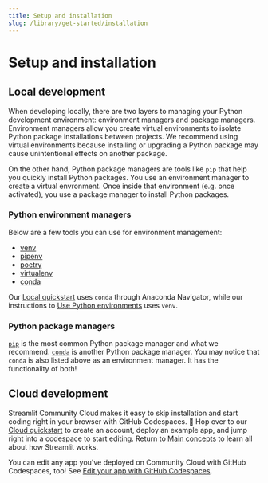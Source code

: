 ```yaml
---
title: Setup and installation
slug: /library/get-started/installation
---
```


# Setup and installation

## Local development

When developing locally, there are two layers to managing your Python development environment: environment managers and package managers. Environment managers allow you create virtual environments to isolate Python package installations between projects. We recommend using virtual environments because installing or upgrading a Python package may cause unintentional effects on another package.

On the other hand, Python package managers are tools like `pip` that help you quickly install Python packages. You use an environment manager to create a virtual envronment. Once inside that environment (e.g. once activated), you use a package manager to install Python packages.

### Python environment managers

Below are a few tools you can use for environment management:

- [venv](https://docs.python.org/3/library/venv.html)
- [pipenv](https://pipenv-fork.readthedocs.io/en/latest/)
- [poetry](https://python-poetry.org/)
- [virtualenv](https://virtualenv.pypa.io/en/latest/)
- [conda](https://docs.anaconda.com/free/anaconda/getting-started/)

Our [Local quickstart](/library/get-started/installation/local-quickstart) uses `conda` through Anaconda Navigator, while our instructions to [Use Python environments](/library/get-started/installation/using-python-environments) uses `venv`.

### Python package managers

[`pip`](https://pip.pypa.io/en/stable/installation/) is the most common Python package manager and what we recommend. [`conda`](https://docs.conda.io) is another Python package manager. You may notice that `conda` is also listed above as an environment manager. It has the functionality of both!

## Cloud development

Streamlit Community Cloud makes it easy to skip installation and start coding right in your browser with GitHub Codespaces. 🎉 Hop over to our [Cloud quickstart](/library/get-started/installation/cloud-quickstart) to create an account, deploy an example app, and jump right into a codespace to start editing. Return to [Main concepts](/library/get-started/main-concepts) to learn all about how Streamlit works.

You can edit any app you've deployed on Community Cloud with GitHub Codespaces, too! See [Edit your app with GitHub Codespaces](/streamlit-community-cloud/manage-your-app/edit-your-app#edit-your-app-with-github-codespaces).
